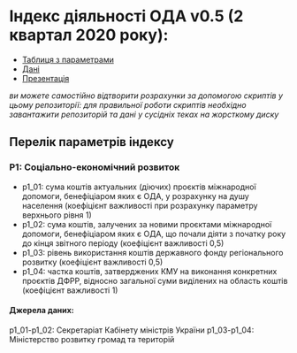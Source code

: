 # Індекс діяльності ОДА v0.5 (2 квартал 2020 року): 

* [Таблиця з параметрами](https://docs.google.com/spreadsheets/d/1ceBKHWzE51ogxC5EFibUah67H05VMdyqYlmkYtJtAa0/edit?usp=sharing)
* [Дані](https://drive.google.com/drive/folders/139xreTx0BqZTgCuHNOB6lPPRPbiHQ5Eu?usp=sharing)
* [Презентація](https://docs.google.com/presentation/d/16wWl2MA3tKkT_bKvJs1O8M92CU05CELNeD51UVup1bU/edit?usp=sharing)

*ви можете самостійно відтворити розрахунки за допомогою скриптів у цьому репозиторії:
для правильної роботи скриптів необхідно завантажити репозиторій та дані у сусідніх теках на жорсткому диску*

## Перелік параметрів індексу

### P1: Соціально-економічний розвиток
* p1_01: сума коштів актуальних (діючих) проєктів міжнародної допомоги, бенефіціаром яких є ОДА, у розрахунку на душу населення (коефіцієнт важливості при розрахунку параметру верхнього рівня 1)
* p1_02: сума коштів, залучених за новими проєктами міжнародної допомоги, бенефіціаром яких є ОДА, що почали діяти з початку року до кінця звітного періоду (коефіцієнт важливості 0,5)
* p1_03: рівень використання коштів державного фонду регіонального розвитку (коефіцієнт важливості 0,5)
* p1_04: частка коштів, затверджених КМУ на виконання конкретних проєктів ДФРР, відносно загальної суми виділених на область коштів (коефіцієнт важливості 1)
#### Джерела даних:
p1_01-p1_02: Секретаріат Кабінету міністрів України
p1_03-p1_04: Міністерство розвитку громад та територій
